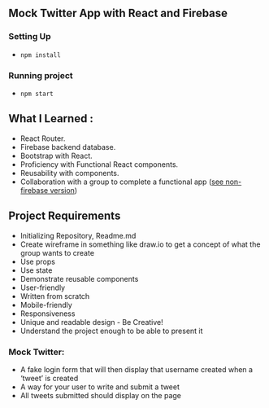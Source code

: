 ## Mock Twitter App with React and Firebase
### Setting Up
* `npm install`

### Running project
* `npm start`

## What I Learned :
* React Router.
* Firebase backend database.
* Bootstrap with React.
* Proficiency with Functional React components.
* Reusability with components.
* Collaboration with a group to complete a functional app ([see non-firebase version](https://github.com/Yeon-C/React-Group-Project))


## Project Requirements
* Initializing Repository, Readme.md
* Create wireframe in something like draw.io to get a concept of what the group wants to create
* Use props
* Use state 
* Demonstrate reusable components
* User-friendly
* Written from scratch
* Mobile-friendly
* Responsiveness 
* Unique and readable design - Be Creative!
* Understand the project enough to be able to present it

### Mock Twitter:
* A fake login form that will then display that username created when a ‘tweet’ is created
* A way for your user to write and submit a tweet
* All tweets submitted should display on the page 
